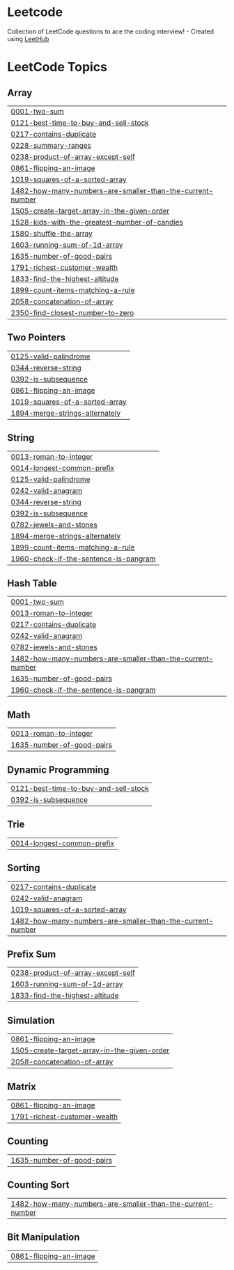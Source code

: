 # Leetcode
Collection of LeetCode questions to ace the coding interview! - Created using [LeetHub](https://github.com/QasimWani/LeetHub)

<!---LeetCode Topics Start-->
# LeetCode Topics
## Array
|  |
| ------- |
| [0001-two-sum](https://github.com/AbdulllahObad/Leetcode/tree/master/0001-two-sum) |
| [0121-best-time-to-buy-and-sell-stock](https://github.com/AbdulllahObad/Leetcode/tree/master/0121-best-time-to-buy-and-sell-stock) |
| [0217-contains-duplicate](https://github.com/AbdulllahObad/Leetcode/tree/master/0217-contains-duplicate) |
| [0228-summary-ranges](https://github.com/AbdulllahObad/Leetcode/tree/master/0228-summary-ranges) |
| [0238-product-of-array-except-self](https://github.com/AbdulllahObad/Leetcode/tree/master/0238-product-of-array-except-self) |
| [0861-flipping-an-image](https://github.com/AbdulllahObad/Leetcode/tree/master/0861-flipping-an-image) |
| [1019-squares-of-a-sorted-array](https://github.com/AbdulllahObad/Leetcode/tree/master/1019-squares-of-a-sorted-array) |
| [1482-how-many-numbers-are-smaller-than-the-current-number](https://github.com/AbdulllahObad/Leetcode/tree/master/1482-how-many-numbers-are-smaller-than-the-current-number) |
| [1505-create-target-array-in-the-given-order](https://github.com/AbdulllahObad/Leetcode/tree/master/1505-create-target-array-in-the-given-order) |
| [1528-kids-with-the-greatest-number-of-candies](https://github.com/AbdulllahObad/Leetcode/tree/master/1528-kids-with-the-greatest-number-of-candies) |
| [1580-shuffle-the-array](https://github.com/AbdulllahObad/Leetcode/tree/master/1580-shuffle-the-array) |
| [1603-running-sum-of-1d-array](https://github.com/AbdulllahObad/Leetcode/tree/master/1603-running-sum-of-1d-array) |
| [1635-number-of-good-pairs](https://github.com/AbdulllahObad/Leetcode/tree/master/1635-number-of-good-pairs) |
| [1791-richest-customer-wealth](https://github.com/AbdulllahObad/Leetcode/tree/master/1791-richest-customer-wealth) |
| [1833-find-the-highest-altitude](https://github.com/AbdulllahObad/Leetcode/tree/master/1833-find-the-highest-altitude) |
| [1899-count-items-matching-a-rule](https://github.com/AbdulllahObad/Leetcode/tree/master/1899-count-items-matching-a-rule) |
| [2058-concatenation-of-array](https://github.com/AbdulllahObad/Leetcode/tree/master/2058-concatenation-of-array) |
| [2350-find-closest-number-to-zero](https://github.com/AbdulllahObad/Leetcode/tree/master/2350-find-closest-number-to-zero) |
## Two Pointers
|  |
| ------- |
| [0125-valid-palindrome](https://github.com/AbdulllahObad/Leetcode/tree/master/0125-valid-palindrome) |
| [0344-reverse-string](https://github.com/AbdulllahObad/Leetcode/tree/master/0344-reverse-string) |
| [0392-is-subsequence](https://github.com/AbdulllahObad/Leetcode/tree/master/0392-is-subsequence) |
| [0861-flipping-an-image](https://github.com/AbdulllahObad/Leetcode/tree/master/0861-flipping-an-image) |
| [1019-squares-of-a-sorted-array](https://github.com/AbdulllahObad/Leetcode/tree/master/1019-squares-of-a-sorted-array) |
| [1894-merge-strings-alternately](https://github.com/AbdulllahObad/Leetcode/tree/master/1894-merge-strings-alternately) |
## String
|  |
| ------- |
| [0013-roman-to-integer](https://github.com/AbdulllahObad/Leetcode/tree/master/0013-roman-to-integer) |
| [0014-longest-common-prefix](https://github.com/AbdulllahObad/Leetcode/tree/master/0014-longest-common-prefix) |
| [0125-valid-palindrome](https://github.com/AbdulllahObad/Leetcode/tree/master/0125-valid-palindrome) |
| [0242-valid-anagram](https://github.com/AbdulllahObad/Leetcode/tree/master/0242-valid-anagram) |
| [0344-reverse-string](https://github.com/AbdulllahObad/Leetcode/tree/master/0344-reverse-string) |
| [0392-is-subsequence](https://github.com/AbdulllahObad/Leetcode/tree/master/0392-is-subsequence) |
| [0782-jewels-and-stones](https://github.com/AbdulllahObad/Leetcode/tree/master/0782-jewels-and-stones) |
| [1894-merge-strings-alternately](https://github.com/AbdulllahObad/Leetcode/tree/master/1894-merge-strings-alternately) |
| [1899-count-items-matching-a-rule](https://github.com/AbdulllahObad/Leetcode/tree/master/1899-count-items-matching-a-rule) |
| [1960-check-if-the-sentence-is-pangram](https://github.com/AbdulllahObad/Leetcode/tree/master/1960-check-if-the-sentence-is-pangram) |
## Hash Table
|  |
| ------- |
| [0001-two-sum](https://github.com/AbdulllahObad/Leetcode/tree/master/0001-two-sum) |
| [0013-roman-to-integer](https://github.com/AbdulllahObad/Leetcode/tree/master/0013-roman-to-integer) |
| [0217-contains-duplicate](https://github.com/AbdulllahObad/Leetcode/tree/master/0217-contains-duplicate) |
| [0242-valid-anagram](https://github.com/AbdulllahObad/Leetcode/tree/master/0242-valid-anagram) |
| [0782-jewels-and-stones](https://github.com/AbdulllahObad/Leetcode/tree/master/0782-jewels-and-stones) |
| [1482-how-many-numbers-are-smaller-than-the-current-number](https://github.com/AbdulllahObad/Leetcode/tree/master/1482-how-many-numbers-are-smaller-than-the-current-number) |
| [1635-number-of-good-pairs](https://github.com/AbdulllahObad/Leetcode/tree/master/1635-number-of-good-pairs) |
| [1960-check-if-the-sentence-is-pangram](https://github.com/AbdulllahObad/Leetcode/tree/master/1960-check-if-the-sentence-is-pangram) |
## Math
|  |
| ------- |
| [0013-roman-to-integer](https://github.com/AbdulllahObad/Leetcode/tree/master/0013-roman-to-integer) |
| [1635-number-of-good-pairs](https://github.com/AbdulllahObad/Leetcode/tree/master/1635-number-of-good-pairs) |
## Dynamic Programming
|  |
| ------- |
| [0121-best-time-to-buy-and-sell-stock](https://github.com/AbdulllahObad/Leetcode/tree/master/0121-best-time-to-buy-and-sell-stock) |
| [0392-is-subsequence](https://github.com/AbdulllahObad/Leetcode/tree/master/0392-is-subsequence) |
## Trie
|  |
| ------- |
| [0014-longest-common-prefix](https://github.com/AbdulllahObad/Leetcode/tree/master/0014-longest-common-prefix) |
## Sorting
|  |
| ------- |
| [0217-contains-duplicate](https://github.com/AbdulllahObad/Leetcode/tree/master/0217-contains-duplicate) |
| [0242-valid-anagram](https://github.com/AbdulllahObad/Leetcode/tree/master/0242-valid-anagram) |
| [1019-squares-of-a-sorted-array](https://github.com/AbdulllahObad/Leetcode/tree/master/1019-squares-of-a-sorted-array) |
| [1482-how-many-numbers-are-smaller-than-the-current-number](https://github.com/AbdulllahObad/Leetcode/tree/master/1482-how-many-numbers-are-smaller-than-the-current-number) |
## Prefix Sum
|  |
| ------- |
| [0238-product-of-array-except-self](https://github.com/AbdulllahObad/Leetcode/tree/master/0238-product-of-array-except-self) |
| [1603-running-sum-of-1d-array](https://github.com/AbdulllahObad/Leetcode/tree/master/1603-running-sum-of-1d-array) |
| [1833-find-the-highest-altitude](https://github.com/AbdulllahObad/Leetcode/tree/master/1833-find-the-highest-altitude) |
## Simulation
|  |
| ------- |
| [0861-flipping-an-image](https://github.com/AbdulllahObad/Leetcode/tree/master/0861-flipping-an-image) |
| [1505-create-target-array-in-the-given-order](https://github.com/AbdulllahObad/Leetcode/tree/master/1505-create-target-array-in-the-given-order) |
| [2058-concatenation-of-array](https://github.com/AbdulllahObad/Leetcode/tree/master/2058-concatenation-of-array) |
## Matrix
|  |
| ------- |
| [0861-flipping-an-image](https://github.com/AbdulllahObad/Leetcode/tree/master/0861-flipping-an-image) |
| [1791-richest-customer-wealth](https://github.com/AbdulllahObad/Leetcode/tree/master/1791-richest-customer-wealth) |
## Counting
|  |
| ------- |
| [1635-number-of-good-pairs](https://github.com/AbdulllahObad/Leetcode/tree/master/1635-number-of-good-pairs) |
## Counting Sort
|  |
| ------- |
| [1482-how-many-numbers-are-smaller-than-the-current-number](https://github.com/AbdulllahObad/Leetcode/tree/master/1482-how-many-numbers-are-smaller-than-the-current-number) |
## Bit Manipulation
|  |
| ------- |
| [0861-flipping-an-image](https://github.com/AbdulllahObad/Leetcode/tree/master/0861-flipping-an-image) |
<!---LeetCode Topics End-->